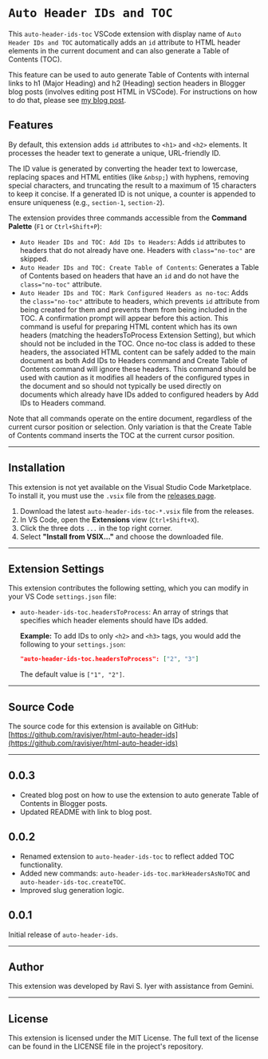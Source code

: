# `Auto Header IDs and TOC`

This `auto-header-ids-toc` VSCode extension with display name of `Auto Header IDs and TOC` automatically adds an `id` attribute to HTML header elements in the current document and can also generate a Table of Contents (TOC). 

This feature can be used to auto generate Table of Contents with internal links to h1 (Major Heading) and h2 (Heading) section headers in Blogger blog posts (involves editing post HTML in VSCode). For instructions on how to do that, please see [my blog post](https://raviswdev.blogspot.com/2025/09/vscode-extension-to-auto-add-id.html).

## Features

By default, this extension adds `id` attributes to `<h1>` and `<h2>` elements. It processes the header text to generate a unique, URL-friendly ID.

The ID value is generated by converting the header text to lowercase, replacing spaces and HTML entities (like `&nbsp;`) with hyphens, removing special characters, and truncating the result to a maximum of 15 characters to keep it concise. If a generated ID is not unique, a counter is appended to ensure uniqueness (e.g., `section-1`, `section-2`).

The extension provides three commands accessible from the **Command Palette** (`F1` or `Ctrl+Shift+P`):

- `Auto Header IDs and TOC: Add IDs to Headers`: Adds `id` attributes to headers that do not already have one. Headers with `class="no-toc"` are skipped.
- `Auto Header IDs and TOC: Create Table of Contents`: Generates a Table of Contents based on headers that have an `id` and do not have the `class="no-toc"` attribute.
- `Auto Header IDs and TOC: Mark Configured Headers as no-toc`: Adds the `class="no-toc"` attribute to headers, which prevents `id` attribute from being created for them and prevents them from being included in the TOC. A confirmation prompt will appear before this action. This command is useful for preparing HTML content which has its own headers (matching the headersToProcess Extension Setting), but which should not be included in the TOC. Once no-toc class is added to these headers, the associated HTML content can be safely added to the main document as both Add IDs to Headers command and Create Table of Contents command will ignore these headers. This command should be used with caution as it modifies all headers of the configured types in the document and so should not typically be used directly on documents which already have IDs added to configured headers by Add IDs to Headers command.

Note that all commands operate on the entire document, regardless of the current cursor position or selection. Only variation is that the Create Table of Contents command inserts the TOC at the current cursor position.

---

## Installation

This extension is not yet available on the Visual Studio Code Marketplace. To install it, you must use the `.vsix` file from the [releases page](https://github.com/ravisiyer/html-auto-header-ids/releases).

1.  Download the latest `auto-header-ids-toc-*.vsix` file from the releases.
2.  In VS Code, open the **Extensions** view (`Ctrl+Shift+X`).
3.  Click the three dots `...` in the top right corner.
4.  Select **"Install from VSIX..."** and choose the downloaded file.

---

## Extension Settings

This extension contributes the following setting, which you can modify in your VS Code `settings.json` file:

- `auto-header-ids-toc.headersToProcess`: An array of strings that specifies which header elements should have IDs added.

  **Example:**
  To add IDs to only `<h2>` and `<h3>` tags, you would add the following to your `settings.json`:

  ```json
  "auto-header-ids-toc.headersToProcess": ["2", "3"]
  ```

  The default value is `["1", "2"]`.

---

## Source Code

The source code for this extension is available on GitHub: [https://github.com/ravisiyer/html-auto-header-ids](https://github.com/ravisiyer/html-auto-header-ids)

---

## 0.0.3

- Created blog post on how to use the extension to auto generate Table of Contents in Blogger posts.
- Updated README with link to blog post.

## 0.0.2

- Renamed extension to `auto-header-ids-toc` to reflect added TOC functionality.
- Added new commands: `auto-header-ids-toc.markHeadersAsNoTOC` and `auto-header-ids-toc.createTOC`.
- Improved slug generation logic.

## 0.0.1

Initial release of `auto-header-ids`.

---

## Author

This extension was developed by Ravi S. Iyer with assistance from Gemini.

---

## License

This extension is licensed under the MIT License. The full text of the license can be found in the LICENSE file in the project's repository.
